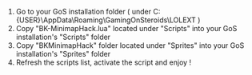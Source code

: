 1. Go to your GoS installation folder ( under C:\{USER}\AppData\Roaming\GamingOnSteroids\LOLEXT )
2. Copy "BK-MinimapHack.lua" located under "Scripts" into your GoS installation's "Scripts" folder
3. Copy "BKMinimapHack" folder located under "Sprites" into your GoS installation's "Sprites" folder
4. Refresh the scripts list, activate the script and enjoy !